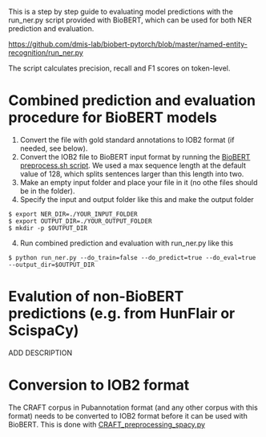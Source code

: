 This is a step by step guide to evaluating model predictions with the run_ner.py script provided with BioBERT, which can be used for both NER prediction and evaluation.

https://github.com/dmis-lab/biobert-pytorch/blob/master/named-entity-recognition/run_ner.py

The script calculates precision, recall and F1 scores on token-level.

# Combined prediction and evaluation procedure for BioBERT models
1. Convert the file with gold standard annotations to IOB2 format (if needed, see below). 
2. Convert the IOB2 file to BioBERT input format by running the [BioBERT preprocess.sh script](https://github.com/dmis-lab/biobert-pytorch/blob/master/named-entity-recognition/preprocess.sh). We used a max sequence length at the default value of 128, which splits sentences larger than this length into two.
3. Make an empty input folder and place your file in it (no othe files should be in the folder).
4. Specify the input and output folder like this and make the output folder
```console
$ export NER_DIR=./YOUR_INPUT_FOLDER
$ export OUTPUT_DIR=./YOUR_OUTPUT_FOLDER
$ mkdir -p $OUTPUT_DIR
```
4. Run combined prediction and evaluation with run_ner.py like this
```console
$ python run_ner.py --do_train=false --do_predict=true --do_eval=true --output_dir=$OUTPUT_DIR
```
# Evalution of non-BioBERT predictions (e.g. from HunFlair or ScispaCy)
ADD DESCRIPTION

# Conversion to IOB2 format
The CRAFT corpus in Pubannotation format (and any other corpus with this format) needs to be converted to IOB2 format before it can be used with BioBERT. 
This is done with [CRAFT_preprocessing_spacy.py](https://github.com/Aitslab/EasyNER/blob/main/supplementary/experiment_scripts/CRAFT_preprocessing_spacy.py)


